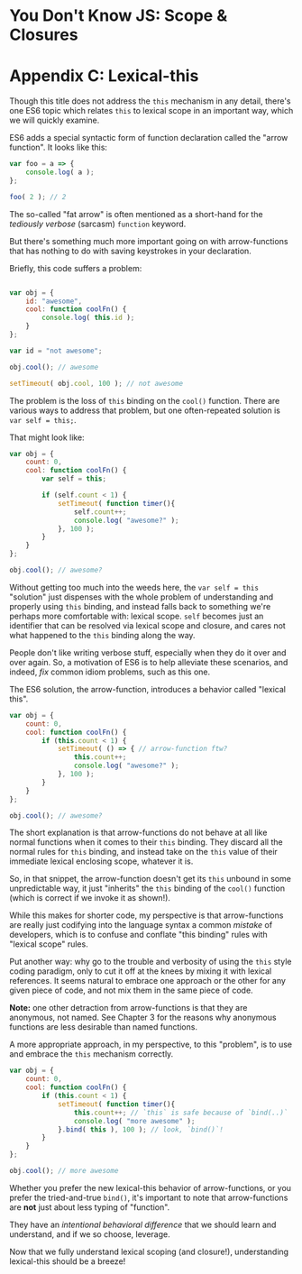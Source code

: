 # You Don't Know JS: Scope & Closures
# Appendix C: Lexical-this

Though this title does not address the `this` mechanism in any detail, there's one ES6 topic which relates `this` to lexical scope in an important way, which we will quickly examine.

ES6 adds a special syntactic form of function declaration called the "arrow function". It looks like this:

```js
var foo = a => {
	console.log( a );
};

foo( 2 ); // 2
```

The so-called "fat arrow" is often mentioned as a short-hand for the *tediously verbose* (sarcasm) `function` keyword.

But there's something much more important going on with arrow-functions that has nothing to do with saving keystrokes in your declaration.

Briefly, this code suffers a problem:

```js

var obj = {
	id: "awesome",
	cool: function coolFn() {
		console.log( this.id );
	}
};

var id = "not awesome";

obj.cool(); // awesome

setTimeout( obj.cool, 100 ); // not awesome
```

The problem is the loss of `this` binding on the `cool()` function. There are various ways to address that problem, but one often-repeated solution is `var self = this;`.

That might look like:

```js
var obj = {
	count: 0,
	cool: function coolFn() {
		var self = this;

		if (self.count < 1) {
			setTimeout( function timer(){
				self.count++;
				console.log( "awesome?" );
			}, 100 );
		}
	}
};

obj.cool(); // awesome?
```

Without getting too much into the weeds here, the `var self = this` "solution" just dispenses with the whole problem of understanding and properly using `this` binding, and instead falls back to something we're perhaps more comfortable with: lexical scope. `self` becomes just an identifier that can be resolved via lexical scope and closure, and cares not what happened to the `this` binding along the way.

People don't like writing verbose stuff, especially when they do it over and over again. So, a motivation of ES6 is to help alleviate these scenarios, and indeed, *fix* common idiom problems, such as this one.

The ES6 solution, the arrow-function, introduces a behavior called "lexical this".

```js
var obj = {
	count: 0,
	cool: function coolFn() {
		if (this.count < 1) {
			setTimeout( () => { // arrow-function ftw?
				this.count++;
				console.log( "awesome?" );
			}, 100 );
		}
	}
};

obj.cool(); // awesome?
```

The short explanation is that arrow-functions do not behave at all like normal functions when it comes to their `this` binding. They discard all the normal rules for `this` binding, and instead take on the `this` value of their immediate lexical enclosing scope, whatever it is.

So, in that snippet, the arrow-function doesn't get its `this` unbound in some unpredictable way, it just "inherits" the `this` binding of the `cool()` function (which is correct if we invoke it as shown!).

While this makes for shorter code, my perspective is that arrow-functions are really just codifying into the language syntax a common *mistake* of developers, which is to confuse and conflate "this binding" rules with "lexical scope" rules.

Put another way: why go to the trouble and verbosity of using the `this` style coding paradigm, only to cut it off at the knees by mixing it with lexical references. It seems natural to embrace one approach or the other for any given piece of code, and not mix them in the same piece of code.

**Note:** one other detraction from arrow-functions is that they are anonymous, not named. See Chapter 3 for the reasons why anonymous functions are less desirable than named functions.

A more appropriate approach, in my perspective, to this "problem", is to use and embrace the `this` mechanism correctly.

```js
var obj = {
	count: 0,
	cool: function coolFn() {
		if (this.count < 1) {
			setTimeout( function timer(){
				this.count++; // `this` is safe because of `bind(..)`
				console.log( "more awesome" );
			}.bind( this ), 100 ); // look, `bind()`!
		}
	}
};

obj.cool(); // more awesome
```

Whether you prefer the new lexical-this behavior of arrow-functions, or you prefer the tried-and-true `bind()`, it's important to note that arrow-functions are **not** just about less typing of "function".

They have an *intentional behavioral difference* that we should learn and understand, and if we so choose, leverage.

Now that we fully understand lexical scoping (and closure!), understanding lexical-this should be a breeze!
